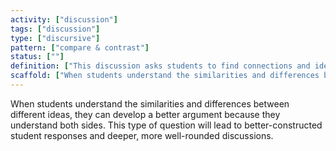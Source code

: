 ```yaml
---
activity: ["discussion"]
tags: ["discussion"]
type: ["discursive"]
pattern: ["compare & contrast"]
status: [""]
definition: ["This discussion asks students to find connections and identify differences between ideas found in class texts, articles, images, videos and more."]
scaffold: ["When students understand the similarities and differences between different ideas, they can develop a better argument because they understand both sides. This type of question will lead to better-constructed student responses and deeper, more well-rounded discussions."]
---
```


When students understand the similarities and differences between different ideas, they can develop a better argument because they understand both sides. This type of question will lead to better-constructed student responses and deeper, more well-rounded discussions.
